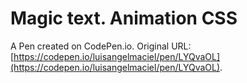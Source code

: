 # Magic text. Animation CSS

A Pen created on CodePen.io. Original URL: [https://codepen.io/luisangelmaciel/pen/LYQvaOL](https://codepen.io/luisangelmaciel/pen/LYQvaOL).

